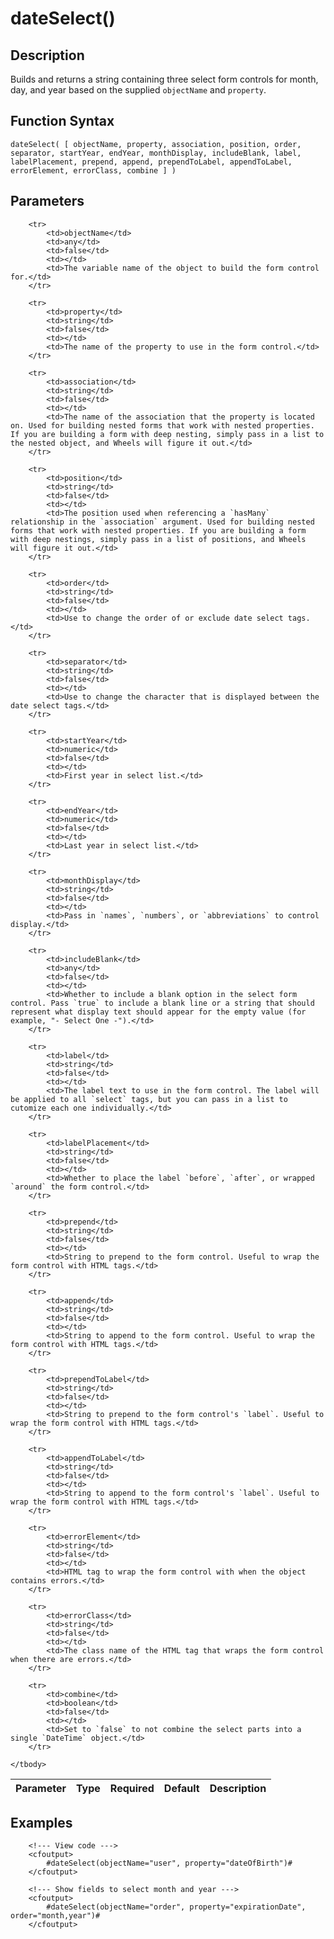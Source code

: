 # dateSelect()

## Description
Builds and returns a string containing three select form controls for month, day, and year based on the supplied `objectName` and `property`.

## Function Syntax
	dateSelect( [ objectName, property, association, position, order, separator, startYear, endYear, monthDisplay, includeBlank, label, labelPlacement, prepend, append, prependToLabel, appendToLabel, errorElement, errorClass, combine ] )


## Parameters
<table>
	<thead>
		<tr>
			<th>Parameter</th>
			<th>Type</th>
			<th>Required</th>
			<th>Default</th>
			<th>Description</th>
		</tr>
	</thead>
	<tbody>
		
		<tr>
			<td>objectName</td>
			<td>any</td>
			<td>false</td>
			<td></td>
			<td>The variable name of the object to build the form control for.</td>
		</tr>
		
		<tr>
			<td>property</td>
			<td>string</td>
			<td>false</td>
			<td></td>
			<td>The name of the property to use in the form control.</td>
		</tr>
		
		<tr>
			<td>association</td>
			<td>string</td>
			<td>false</td>
			<td></td>
			<td>The name of the association that the property is located on. Used for building nested forms that work with nested properties. If you are building a form with deep nesting, simply pass in a list to the nested object, and Wheels will figure it out.</td>
		</tr>
		
		<tr>
			<td>position</td>
			<td>string</td>
			<td>false</td>
			<td></td>
			<td>The position used when referencing a `hasMany` relationship in the `association` argument. Used for building nested forms that work with nested properties. If you are building a form with deep nestings, simply pass in a list of positions, and Wheels will figure it out.</td>
		</tr>
		
		<tr>
			<td>order</td>
			<td>string</td>
			<td>false</td>
			<td></td>
			<td>Use to change the order of or exclude date select tags.</td>
		</tr>
		
		<tr>
			<td>separator</td>
			<td>string</td>
			<td>false</td>
			<td></td>
			<td>Use to change the character that is displayed between the date select tags.</td>
		</tr>
		
		<tr>
			<td>startYear</td>
			<td>numeric</td>
			<td>false</td>
			<td></td>
			<td>First year in select list.</td>
		</tr>
		
		<tr>
			<td>endYear</td>
			<td>numeric</td>
			<td>false</td>
			<td></td>
			<td>Last year in select list.</td>
		</tr>
		
		<tr>
			<td>monthDisplay</td>
			<td>string</td>
			<td>false</td>
			<td></td>
			<td>Pass in `names`, `numbers`, or `abbreviations` to control display.</td>
		</tr>
		
		<tr>
			<td>includeBlank</td>
			<td>any</td>
			<td>false</td>
			<td></td>
			<td>Whether to include a blank option in the select form control. Pass `true` to include a blank line or a string that should represent what display text should appear for the empty value (for example, "- Select One -").</td>
		</tr>
		
		<tr>
			<td>label</td>
			<td>string</td>
			<td>false</td>
			<td></td>
			<td>The label text to use in the form control. The label will be applied to all `select` tags, but you can pass in a list to cutomize each one individually.</td>
		</tr>
		
		<tr>
			<td>labelPlacement</td>
			<td>string</td>
			<td>false</td>
			<td></td>
			<td>Whether to place the label `before`, `after`, or wrapped `around` the form control.</td>
		</tr>
		
		<tr>
			<td>prepend</td>
			<td>string</td>
			<td>false</td>
			<td></td>
			<td>String to prepend to the form control. Useful to wrap the form control with HTML tags.</td>
		</tr>
		
		<tr>
			<td>append</td>
			<td>string</td>
			<td>false</td>
			<td></td>
			<td>String to append to the form control. Useful to wrap the form control with HTML tags.</td>
		</tr>
		
		<tr>
			<td>prependToLabel</td>
			<td>string</td>
			<td>false</td>
			<td></td>
			<td>String to prepend to the form control's `label`. Useful to wrap the form control with HTML tags.</td>
		</tr>
		
		<tr>
			<td>appendToLabel</td>
			<td>string</td>
			<td>false</td>
			<td></td>
			<td>String to append to the form control's `label`. Useful to wrap the form control with HTML tags.</td>
		</tr>
		
		<tr>
			<td>errorElement</td>
			<td>string</td>
			<td>false</td>
			<td></td>
			<td>HTML tag to wrap the form control with when the object contains errors.</td>
		</tr>
		
		<tr>
			<td>errorClass</td>
			<td>string</td>
			<td>false</td>
			<td></td>
			<td>The class name of the HTML tag that wraps the form control when there are errors.</td>
		</tr>
		
		<tr>
			<td>combine</td>
			<td>boolean</td>
			<td>false</td>
			<td></td>
			<td>Set to `false` to not combine the select parts into a single `DateTime` object.</td>
		</tr>
		
	</tbody>
</table>


## Examples
	
		<!--- View code --->
		<cfoutput>
			#dateSelect(objectName="user", property="dateOfBirth")#
		</cfoutput>
		
		<!--- Show fields to select month and year --->
		<cfoutput>
			#dateSelect(objectName="order", property="expirationDate", order="month,year")#
		</cfoutput>
